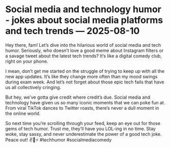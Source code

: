 # Social media and technology humor - jokes about social media platforms and tech trends — 2025-08-10

Hey there, fam! Let’s dive into the hilarious world of social media and tech humor. Seriously, who doesn’t love a good meme about Instagram filters or a savage tweet about the latest tech trends? It’s like a digital comedy club, right on your phone.

I mean, don’t get me started on the struggle of trying to keep up with all the new app updates. It’s like they change more often than my mood swings during exam week. And let’s not forget about those epic tech fails that have us all collectively cringing.

But hey, we’ve gotta give credit where credit’s due. Social media and technology have given us so many iconic moments that we can poke fun at. From viral TikTok dances to Twitter roasts, there’s never a dull moment in the online world.

So next time you’re scrolling through your feed, keep an eye out for those gems of tech humor. Trust me, they’ll have you LOL-ing in no time. Stay woke, stay sassy, and never underestimate the power of a good tech joke. Peace out! ✌️📱⚡ #techhumor #socialmediacomedy